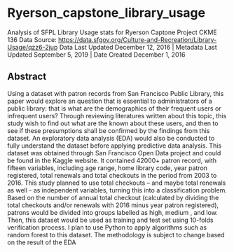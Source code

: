 # Ryerson_capstone_library_usage
Analysis of SFPL Library Usage stats for Ryerson Captone Project CKME 136
Data Source: 
https://data.sfgov.org/Culture-and-Recreation/Library-Usage/qzz6-2jup
Data Last Updated December 12, 2016 | Metadata Last Updated September 5, 2019 | Date Created December 1, 2016

## Abstract 
Using a dataset with patron records from San Francisco Public Library, this paper would explore
an question that is essential to administrators of a public library: that is what are the demographics of
their frequent users or infrequent users? Through reviewing literatures written about this topic, this
study wish to find out what are the known about these users, and then to see if these presumptions
shall be confirmed by the findings from this dataset. An exploratory data analysis (EDA) would also be
conducted to fully understand the dataset before applying predictive data analysis.
This dataset was obtained through San Francisco Open Data project and could be found in the
Kaggle website. It contained 42000+ patron record, with fifteen variables, including age range, home
library code, year patron registered, total renewals and total checkouts in the period from 2003 to 2016.
This study planned to use total checkouts – and maybe total renewals as well - as independent variables,
turning this into a classification problem. Based on the number of annual total checkout (calculated by
dividing the total checkouts and/or renewals with 2016 minus year patron registered), patrons would be
divided into groups labelled as high, medium , and low. Then, this dataset would be used as training and
test set using 10-folds verification process. I plan to use Python to apply algorithms such as random
forest to this dataset. The methodology is subject to change based on the result of the EDA



